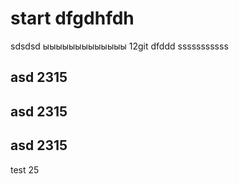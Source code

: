 # start dfgdhfdh
sdsdsd
ыыыыыыыыыыыыы 12git
dfddd sssssssssss
## asd 2315
## asd 2315
## asd 2315
test 25
